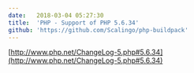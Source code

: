 ```yaml
---
date:	2018-03-04 05:27:30
title:	'PHP - Support of PHP 5.6.34'
github: 'https://github.com/Scalingo/php-buildpack'
---
```


[http://www.php.net/ChangeLog-5.php#5.6.34](http://www.php.net/ChangeLog-5.php#5.6.34)
